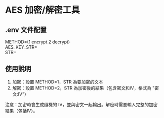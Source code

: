 # AES 加密/解密工具

## .env 文件配置
METHOD=(1 encrypt 2 decrypt)<br>
AES_KEY_STR=<br>
STR=<br>

## 使用說明
1. 加密：設置 METHOD=1，STR 為要加密的文本
2. 解密：設置 METHOD=2，STR 為加密後的結果（包含密文和IV，格式為 "密文:IV"）

注意：加密時會生成隨機的 IV，並與密文一起輸出。解密時需要輸入完整的加密結果（包括IV）。